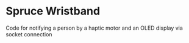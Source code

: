 Spruce Wristband
===

Code for notifying a person by a haptic motor and an OLED display via socket connection